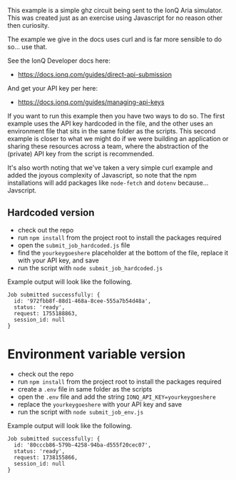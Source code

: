 
This example is a simple ghz circuit being sent to the IonQ Aria simulator. This was created just as an exercise using Javascript for no reason other then curiosity. 

The example we give in the docs uses curl and is far more sensible to do so... use that.  

See the IonQ Developer docs here:

- https://docs.ionq.com/guides/direct-api-submission

And get your API key per here:

- https://docs.ionq.com/guides/managing-api-keys

If you want to run this example then you have two ways to do so. The first example uses the API key hardcoded in the file, and the other uses an environment file that sits in the same folder as the scripts. This second example is closer to what we might do if we were building an application or sharing these resources across a team, where the abstraction of the (private) API key from the script is recommended.

It's also worth noting that we've taken a very simple curl example and added the joyous complexity of Javascript, so note that the npm installations will add packages like `node-fetch` and `dotenv` because... Javscript.

## Hardcoded version 

- check out the repo
- run `npm install` from the project root to install the packages required
- open the `submit_job_hardcoded.js` file
- find the `yourkeygoeshere` placeholder at the bottom of the file, replace it with your API key, and save
- run the script with `node submit_job_hardcoded.js`

Example output will look like the following.

```
Job submitted successfully: {
  id: '972fbb8f-88d1-468a-8cee-555a7b54d48a',
  status: 'ready',
  request: 1755188863,
  session_id: null
}
```


# Environment variable version

- check out the repo
- run `npm install` from the project root to install the packages required
- create a `.env` file in same folder as the scripts
- open the `.env` file and add the string `IONQ_API_KEY=yourkeygoeshere`
- replace the `yourkeygoeshere` with your API key and save
- run the script with `node submit_job_env.js`

Example output will look like the following.

```    
Job submitted successfully: {
  id: '80cccb86-579b-4258-94ba-d555f20cec07',
  status: 'ready',
  request: 1738155866,
  session_id: null
}
```
